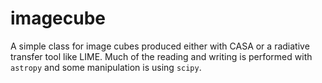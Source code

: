 # imagecube

A simple class for image cubes produced either with CASA or a radiative transfer
tool like LIME. Much of the reading and writing is performed with `astropy`
and some manipulation is using `scipy`.
